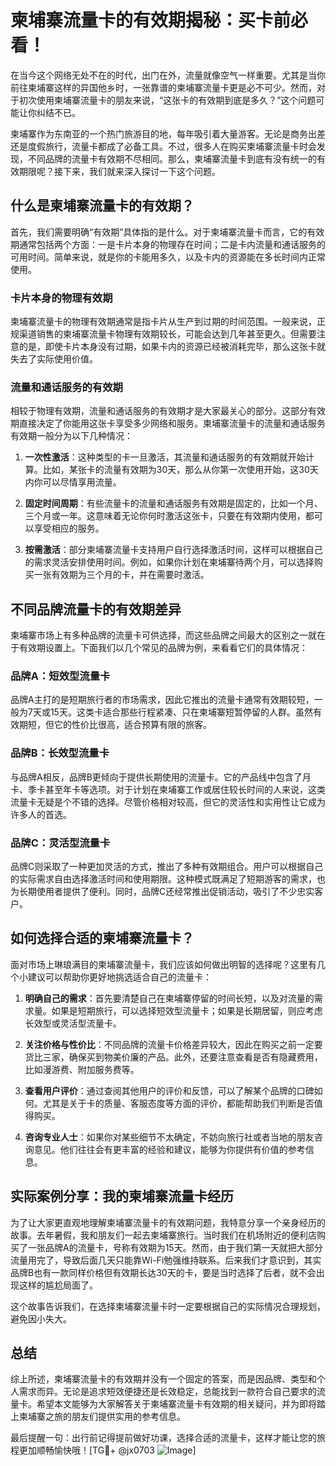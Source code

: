 # 柬埔寨流量卡的有效期揭秘：买卡前必看！

在当今这个网络无处不在的时代，出门在外，流量就像空气一样重要。尤其是当你前往柬埔寨这样的异国他乡时，一张靠谱的柬埔寨流量卡更是必不可少。然而，对于初次使用柬埔寨流量卡的朋友来说，“这张卡的有效期到底是多久？”这个问题可能让你纠结不已。

柬埔寨作为东南亚的一个热门旅游目的地，每年吸引着大量游客。无论是商务出差还是度假旅行，流量卡都成了必备工具。不过，很多人在购买柬埔寨流量卡时会发现，不同品牌的流量卡有效期不尽相同。那么，柬埔寨流量卡到底有没有统一的有效期限呢？接下来，我们就来深入探讨一下这个问题。

## 什么是柬埔寨流量卡的有效期？

首先，我们需要明确“有效期”具体指的是什么。对于柬埔寨流量卡而言，它的有效期通常包括两个方面：一是卡片本身的物理存在时间；二是卡内流量和通话服务的可用时间。简单来说，就是你的卡能用多久，以及卡内的资源能在多长时间内正常使用。

### 卡片本身的物理有效期

柬埔寨流量卡的物理有效期通常是指卡片从生产到过期的时间范围。一般来说，正规渠道销售的柬埔寨流量卡物理有效期较长，可能会达到几年甚至更久。但需要注意的是，即使卡片本身没有过期，如果卡内的资源已经被消耗完毕，那么这张卡就失去了实际使用价值。

### 流量和通话服务的有效期

相较于物理有效期，流量和通话服务的有效期才是大家最关心的部分。这部分有效期直接决定了你能用这张卡享受多少网络和服务。柬埔寨流量卡的流量和通话服务有效期一般分为以下几种情况：

1. **一次性激活**：这种类型的卡一旦激活，其流量和通话服务的有效期就开始计算。比如，某张卡的流量有效期为30天，那么从你第一次使用开始，这30天内你可以尽情享用流量。
   
2. **固定时间周期**：有些流量卡的流量和通话服务有效期是固定的，比如一个月、三个月或一年。这意味着无论你何时激活这张卡，只要在有效期内使用，都可以享受相应的服务。

3. **按需激活**：部分柬埔寨流量卡支持用户自行选择激活时间，这样可以根据自己的需求灵活安排使用时间。例如，如果你计划在柬埔寨待两个月，可以选择购买一张有效期为三个月的卡，并在需要时激活。

## 不同品牌流量卡的有效期差异

柬埔寨市场上有多种品牌的流量卡可供选择，而这些品牌之间最大的区别之一就在于有效期设置上。下面我们以几个常见的品牌为例，来看看它们的具体情况：

### 品牌A：短效型流量卡

品牌A主打的是短期旅行者的市场需求，因此它推出的流量卡通常有效期较短，一般为7天或15天。这类卡适合那些行程紧凑、只在柬埔寨短暂停留的人群。虽然有效期短，但它的性价比很高，适合预算有限的旅客。

### 品牌B：长效型流量卡

与品牌A相反，品牌B更倾向于提供长期使用的流量卡。它的产品线中包含了月卡、季卡甚至年卡等选项。对于计划在柬埔寨工作或居住较长时间的人来说，这类流量卡无疑是个不错的选择。尽管价格相对较高，但它的灵活性和实用性让它成为许多人的首选。

### 品牌C：灵活型流量卡

品牌C则采取了一种更加灵活的方式，推出了多种有效期组合。用户可以根据自己的实际需求自由选择激活时间和使用期限。这种模式既满足了短期游客的需求，也为长期使用者提供了便利。同时，品牌C还经常推出促销活动，吸引了不少忠实客户。

## 如何选择合适的柬埔寨流量卡？

面对市场上琳琅满目的柬埔寨流量卡，我们应该如何做出明智的选择呢？这里有几个小建议可以帮助你更好地挑选适合自己的流量卡：

1. **明确自己的需求**：首先要清楚自己在柬埔寨停留的时间长短，以及对流量的需求量。如果是短期旅行，可以选择短效型流量卡；如果是长期居留，则应考虑长效型或灵活型流量卡。

2. **关注价格与性价比**：不同品牌的流量卡价格差异较大，因此在购买之前一定要货比三家，确保买到物美价廉的产品。此外，还要注意查看是否有隐藏费用，比如漫游费、附加服务费等。

3. **查看用户评价**：通过查阅其他用户的评价和反馈，可以了解某个品牌的口碑如何。尤其是关于卡的质量、客服态度等方面的评价，都能帮助我们判断是否值得购买。

4. **咨询专业人士**：如果你对某些细节不太确定，不妨向旅行社或者当地的朋友咨询意见。他们往往会有更丰富的经验和建议，能够为你提供有价值的参考信息。

## 实际案例分享：我的柬埔寨流量卡经历

为了让大家更直观地理解柬埔寨流量卡的有效期问题，我特意分享一个亲身经历的故事。去年暑假，我和朋友们一起去柬埔寨旅行。当时我们在机场附近的便利店购买了一张品牌A的流量卡，号称有效期为15天。然而，由于我们第一天就把大部分流量用完了，导致后面几天只能靠Wi-Fi勉强维持联系。后来我们才意识到，其实品牌B也有一款同样价格但有效期长达30天的卡，要是当时选择了后者，就不会出现这样的尴尬局面了。

这个故事告诉我们，在选择柬埔寨流量卡时一定要根据自己的实际情况合理规划，避免因小失大。

## 总结

综上所述，柬埔寨流量卡的有效期并没有一个固定的答案，而是因品牌、类型和个人需求而异。无论是追求短效便捷还是长效稳定，总能找到一款符合自己要求的流量卡。希望本文能够为大家解答关于柬埔寨流量卡有效期的相关疑问，并为即将踏上柬埔寨之旅的朋友们提供实用的参考信息。

最后提醒一句：出行前记得提前做好功课，选择合适的流量卡，这样才能让您的旅程更加顺畅愉快哦！[TG💪+ @jx0703 ![Image](https://github.com/user-attachments/assets/dbca1d08-cadb-493c-b0ec-ad6f7a83f270)]